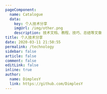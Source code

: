 ```yaml
---
pageComponent: 
  name: Catalogue
  data: 
    key: 个人技术分享
    imgUrl: /img/other.png
    description: 技术文档、教程、技巧、总结等文章
title: 个人技术分享
date: 2020-03-11 21:50:55
permalink: /technology
sidebar: false
article: false
comment: false
editLink: false
inline: true
author: 
  name: DimplesY
  link: https://github.com/DimplesY
---
```

